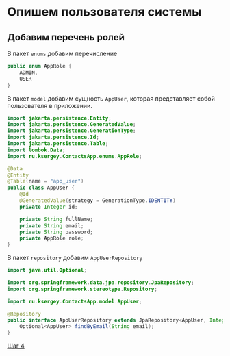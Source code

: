 # Опишем пользователя системы

## Добавим перечень ролей

В пакет `enums` добавим перечисление

```java
public enum AppRole {
    ADMIN,
    USER
}
```

В пакет `model` добавим сущность `AppUser`, которая представляет собой пользователя в приложении.

```java
import jakarta.persistence.Entity;
import jakarta.persistence.GeneratedValue;
import jakarta.persistence.GenerationType;
import jakarta.persistence.Id;
import jakarta.persistence.Table;
import lombok.Data;
import ru.ksergey.ContactsApp.enums.AppRole;

@Data
@Entity
@Table(name = "app_user")
public class AppUser {
    @Id
    @GeneratedValue(strategy = GenerationType.IDENTITY)
    private Integer id;

    private String fullName;
    private String email;
    private String password;
    private AppRole role;
}
```

В пакет `repository` добавим `AppUserRepository`

```java
import java.util.Optional;

import org.springframework.data.jpa.repository.JpaRepository;
import org.springframework.stereotype.Repository;

import ru.ksergey.ContactsApp.model.AppUser;

@Repository
public interface AppUserRepository extends JpaRepository<AppUser, Integer> {
    Optional<AppUser> findByEmail(String email);
}
```

[Шаг 4](./step-04.md)
